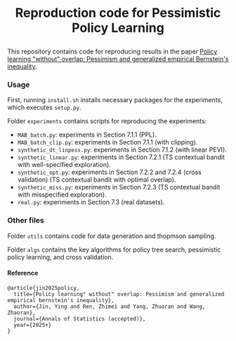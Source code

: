 <h1 align="center">
<p> Reproduction code for Pessimistic Policy Learning
</h1> 

This repository contains code for reproducing results in the paper [Policy learning "without" overlap: Pessimism and generalized empirical Bernstein's inequality](https://arxiv.org/abs/2212.09900).


### Usage 
First, running `install.sh` installs necessary packages for the experiments, which executes `setup.py`.


Folder `experiments` contains scripts for reproducing the experiments:
- `MAB_batch.py`: experiments in Section 7.1.1 (PPL).
- `MAB_batch_clip.py`: experiments in Section 7.1.1 (with clipping).
- `synthetic_dt_linpess.py`: experiments in Section 7.1.2 (with linear PEVI).
- `synthetic_linear.py`: experiments in Section 7.2.1 (TS contextual bandit with well-specified exploration).
- `synthetic_opt.py`: experiments in Section 7.2.2 and 7.2.4 (cross validation) (TS contextual bandit with optimal overlap).
- `synthetic_miss.py`: experiments in Section 7.2.3 (TS contextual bandit with misspecified exploration).
- `real.py`: experiments in Section 7.3 (real datasets).
 
### Other files
Folder `utils` contains code for data generation and thopmson sampling. 

Folder `algs` contains the key algorithms for policy tree search, pessimistic policy learning, and cross validation.


#### Reference 

<a name="reference"></a>
```
@article{jin2025policy,
  title={Policy learning" without" overlap: Pessimism and generalized empirical bernstein's inequality},
  author={Jin, Ying and Ren, Zhimei and Yang, Zhuoran and Wang, Zhaoran},
  journal={Annals of Statistics (accepted)},
  year={2025+}
}
```